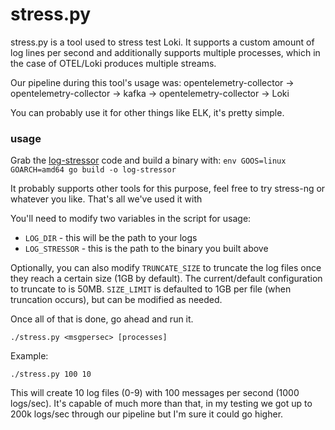 # stress.py

stress.py is a tool used to stress test Loki. It supports a custom amount of log lines per second and additionally supports multiple processes, which in the case of OTEL/Loki produces multiple streams.

Our pipeline during this tool's usage was: opentelemetry-collector -> opentelemetry-collector -> kafka -> opentelemetry-collector -> Loki

You can probably use it for other things like ELK, it's pretty simple.

### usage

Grab the [log-stressor](https://github.com/ViaQ/cluster-logging-collector-benchmarks/tree/main/go/log-stressor) code and build a binary with:
```env GOOS=linux GOARCH=amd64 go build -o log-stressor```

It probably supports other tools for this purpose, feel free to try stress-ng or whatever you like. That's all we've used it with

You'll need to modify two variables in the script for usage:
* `LOG_DIR` - this will be the path to your logs
* `LOG_STRESSOR` - this is the path to the binary you built above

Optionally, you can also modify `TRUNCATE_SIZE` to truncate the log files once they reach a certain size (1GB by default). The current/default configuration to truncate to is 50MB. `SIZE_LIMIT` is defaulted to 1GB per file (when truncation occurs), but can be modified as needed.

Once all of that is done, go ahead and run it.
```
./stress.py <msgpersec> [processes]
```

Example:
```
./stress.py 100 10
```
This will create 10 log files (0-9) with 100 messages per second (1000 logs/sec). It's capable of much more than that, in my testing we got up to 200k logs/sec through our pipeline but I'm sure it could go higher. 
